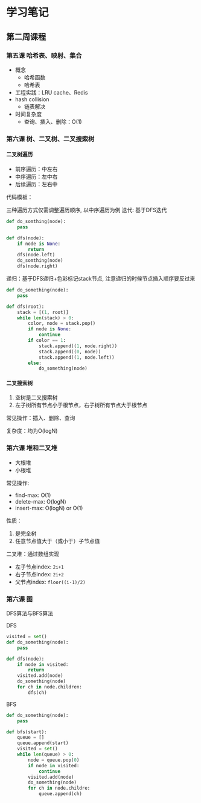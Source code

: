 # 学习笔记

## 第二周课程

### 第五课 哈希表、映射、集合

- 概念
    - 哈希函数
    - 哈希表
- 工程实践：LRU cache、Redis
- hash collision
    - 链表解决
- 时间复杂度
    - 查询、插入、删除：O(1)



### 第六课 树、二叉树、二叉搜索树

#### 二叉树遍历

- 前序遍历：中左右
- 中序遍历：左中右
- 后续遍历：左右中

代码模板：

三种遍历方式仅需调整遍历顺序, 以中序遍历为例
迭代: 基于DFS迭代
```python
def do_somthing(node):
    pass

def dfs(node):
    if node is None:
        return
    dfs(node.left)
    do_somthing(node)
    dfs(node.right)
```
递归：基于DFS递归+色彩标记stack节点, 注意递归的时候节点插入顺序要反过来
```python
def do_something(node):
    pass

def dfs(root):
    stack = [(1, root)]
    while len(stack) > 0:
        color, node = stack.pop()
        if node is None:
            continue
        if color == 1:
            stack.append((1, node.right))
            stack.append((0, node))
            stack.append((1, node.left))
        else:
            do_something(node)
```

#### 二叉搜索树
1. 空树是二叉搜索树
2. 左子树所有节点小于根节点，右子树所有节点大于根节点

常见操作：插入、删除、查询

复杂度：均为O(logN)


### 第六课 堆和二叉堆

- 大根堆
- 小根堆

常见操作:
- find-max: O(1)
- delete-max: O(logN)
- insert-max: O(logN) or O(1)

性质：
1. 是完全树
2. 任意节点值大于（或小于）子节点值

二叉堆：通过数组实现
- 左子节点index: `2i+1`
- 右子节点index: `2i+2`
- 父节点index: `floor((i-1)/2)`


### 第六课 图

DFS算法与BFS算法

DFS
```python
visited = set()
def do_something(node):
    pass

def dfs(node):
    if node in visited:
        return
    visited.add(node)
    do_something(node)
    for ch in node.children:
        dfs(ch)
```

BFS
```python
def do_something(node):
    pass

def bfs(start):
    queue = []
    queue.append(start)
    visited = set()
    while len(queue) > 0:
        node = queue.pop(0)
        if node in visited:
            continue
        visited.add(node)
        do_something(node)
        for ch in node.childre:
            queue.append(ch)
```
